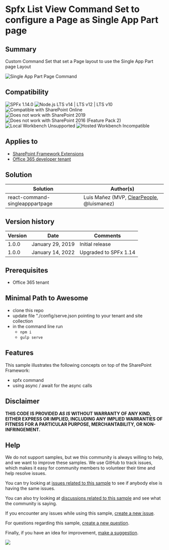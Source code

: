 # Spfx List View Command Set to configure a Page as Single App Part page

## Summary
Custom Command Set that set a Page layout to use the Single App Part page Layout

![Single App Part Page Command](./assets/demo.gif)


## Compatibility

![SPFx 1.14.0](https://img.shields.io/badge/SPFx-1.14.0-green.svg)
![Node.js LTS v14 | LTS v12 | LTS v10](https://img.shields.io/badge/Node.js-LTS%20v14%20%7C%20LTS%20v12%20%7C%20LTS%20v10-green.svg) 
![Compatible with SharePoint Online](https://img.shields.io/badge/SharePoint%20Online-Compatible-green.svg)
![Does not work with SharePoint 2019](https://img.shields.io/badge/SharePoint%20Server%202019-Incompatible-red.svg "SharePoint Server 2019 requires SPFx 1.4.1 or lower")
![Does not work with SharePoint 2016 (Feature Pack 2)](https://img.shields.io/badge/SharePoint%20Server%202016%20(Feature%20Pack%202)-Incompatible-red.svg "SharePoint Server 2016 Feature Pack 2 requires SPFx 1.1")
![Local Workbench Unsupported](https://img.shields.io/badge/Local%20Workbench-Unsupported-red.svg "Local workbench is no longer available as of SPFx 1.13 and above")
![Hosted Workbench Incompatible](https://img.shields.io/badge/Hosted%20Workbench-Incompatible-red.svg "Does not work with hosted workbench")


## Applies to

* [SharePoint Framework Extensions](https://dev.office.com/sharepoint/docs/spfx/extensions/overview-extensions)
* [Office 365 developer tenant](http://dev.office.com/sharepoint/docs/spfx/set-up-your-developer-tenant)

## Solution

Solution|Author(s)
--------|---------
react-command-singleapppartpage|Luis Mañez (MVP, [ClearPeople](http://www.clearpeople.com), @luismanez)

## Version history

Version|Date|Comments
-------|----|--------
1.0.0|January 29, 2019|Initial release
1.0.0|January 14, 2022|Upgraded to SPFx 1.14

## Prerequisites

* Office 365 tenant

## Minimal Path to Awesome

* clone this repo
* update file "./config/serve.json pointing to your tenant and site collection
* in the command line run
  * `npm i`
  * `gulp serve`

## Features

This sample illustrates the following concepts on top of the SharePoint Framework:

* spfx command
* using async / await for the async calls


## Disclaimer
**THIS CODE IS PROVIDED *AS IS* WITHOUT WARRANTY OF ANY KIND, EITHER EXPRESS OR IMPLIED, INCLUDING ANY IMPLIED WARRANTIES OF FITNESS FOR A PARTICULAR PURPOSE, MERCHANTABILITY, OR NON-INFRINGEMENT.**

## Help

We do not support samples, but we this community is always willing to help, and we want to improve these samples. We use GitHub to track issues, which makes it easy for  community members to volunteer their time and help resolve issues.

You can try looking at [issues related to this sample](https://github.com/pnp/sp-dev-fx-extensions/issues?q=label%3Areact-command-singlepartapppage) to see if anybody else is having the same issues.

You can also try looking at [discussions related to this sample](https://github.com/pnp/sp-dev-fx-extensions/discussions?discussions_q=label%3Areact-command-singlepartapppage) and see what the community is saying.

If you encounter any issues while using this sample, [create a new issue](https://github.com/pnp/sp-dev-fx-extensions/issues/new?assignees=&labels=Needs%3A+Triage+%3Amag%3A%2Ctype%3Abug-suspected&template=bug-report.yml&sample=react-command-singlepartapppage&authors=@luismanez&title=react-command-singlepartapppage%20-%20).

For questions regarding this sample, [create a new question](https://github.com/pnp/sp-dev-fx-extensions/issues/new?assignees=&labels=Needs%3A+Triage+%3Amag%3A%2Ctype%3Abug-suspected&template=question.yml&sample=react-command-singlepartapppage&authors=@luismanez&title=react-command-singlepartapppage%20-%20).

Finally, if you have an idea for improvement, [make a suggestion](https://github.com/pnp/sp-dev-fx-extensions/issues/new?assignees=&labels=Needs%3A+Triage+%3Amag%3A%2Ctype%3Abug-suspected&template=suggestion.yml&sample=react-command-singlepartapppage&authors=@luismanez&title=react-command-singlepartapppage%20-%20).

<img src="https://m365-visitor-stats.azurewebsites.net/sp-dev-fx-extensions/samples/react-command-singlepartapppage" />
